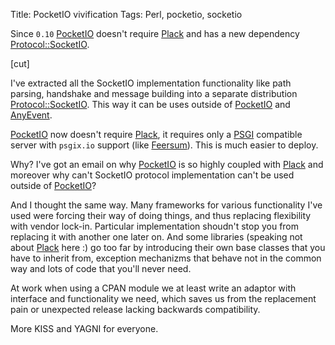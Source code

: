 Title: PocketIO vivification
Tags: Perl, pocketio, socketio

Since `0.10` [PocketIO](https://metacpan.org/pod/PocketIO) doesn't require [Plack](https://metacpan.org/pod/Plack) and has a new dependency
[Protocol::SocketIO](https://metacpan.org/pod/Protocol::SocketIO).

[cut]

I've extracted all the SocketIO implementation functionality like path parsing,
handshake and message building into a separate distribution
[Protocol::SocketIO](https://metacpan.org/pod/Protocol::SocketIO). This way it can be uses outside of [PocketIO](https://metacpan.org/pod/PocketIO) and
[AnyEvent](https://metacpan.org/pod/AnyEvent).

[PocketIO](https://metacpan.org/pod/PocketIO) now doesn't require [Plack](https://metacpan.org/pod/Plack), it requires only a [PSGI](https://metacpan.org/pod/PSGI) compatible
server with `psgix.io` support (like [Feersum](https://metacpan.org/pod/Feersum)). This is much easier to deploy.

Why? I've got an email on why [PocketIO](https://metacpan.org/pod/PocketIO) is so highly coupled with [Plack](https://metacpan.org/pod/Plack) and
moreover why can't SocketIO protocol implementation can't be used outside of
[PocketIO](https://metacpan.org/pod/PocketIO)?

And I thought the same way. Many frameworks for various functionality I've used
were forcing their way of doing things, and thus replacing flexibility with
vendor lock-in. Particular implementation shoudn't stop you from replacing it
with another one later on. And some libraries (speaking not about [Plack](https://metacpan.org/pod/Plack) here
:) go too far by introducing their own base classes that you have to inherit
from, exception mechanizms that behave not in the common way and lots of code
that you'll never need.

At work when using a CPAN module we at least write an adaptor with interface and
functionality we need, which saves us from the replacement pain or unexpected
release lacking backwards compatibility.

More KISS and YAGNI for everyone.
